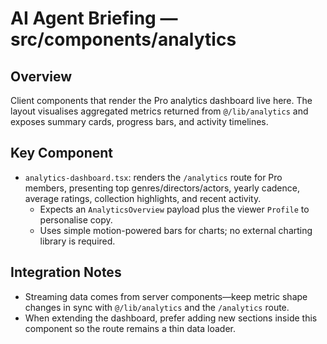 # AI Agent Briefing — src/components/analytics

## Overview
Client components that render the Pro analytics dashboard live here. The layout visualises aggregated metrics returned from `@/lib/analytics` and exposes summary cards, progress bars, and activity timelines.

## Key Component
- `analytics-dashboard.tsx`: renders the `/analytics` route for Pro members, presenting top genres/directors/actors, yearly cadence, average ratings, collection highlights, and recent activity.
  - Expects an `AnalyticsOverview` payload plus the viewer `Profile` to personalise copy.
  - Uses simple motion-powered bars for charts; no external charting library is required.

## Integration Notes
- Streaming data comes from server components—keep metric shape changes in sync with `@/lib/analytics` and the `/analytics` route.
- When extending the dashboard, prefer adding new sections inside this component so the route remains a thin data loader.
